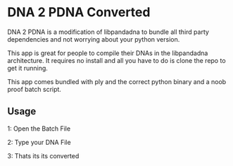 DNA 2 PDNA Converted
========
DNA 2 PDNA is a modification of libpandadna to bundle all third party dependencies and not worrying about your python version.

This app is great for people to compile their DNAs in the libpandadna architecture. It requires no install and all you have to do is clone the repo to get it running.

This app comes bundled with ply and the correct python binary and a noob proof batch script.

## Usage
1: Open the Batch File

2: Type your DNA File

3: Thats its its converted
